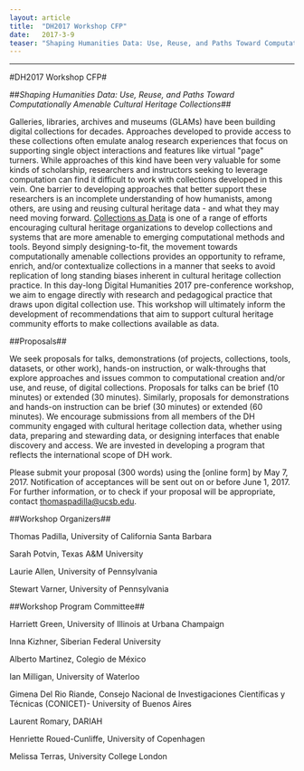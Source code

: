 ```yaml
---
layout: article
title:  "DH2017 Workshop CFP"
date:   2017-3-9 
teaser: "Shaping Humanities Data: Use, Reuse, and Paths Toward Computationally Amenable Cultural Heritage Collections"
---
```

---

#DH2017 Workshop CFP#

##_Shaping Humanities Data: Use, Reuse, and Paths Toward Computationally Amenable Cultural Heritage Collections_##

Galleries, libraries, archives and museums (GLAMs) have been building digital collections for decades. Approaches developed to provide access to these collections often emulate analog research experiences that focus on supporting single object interactions and features like virtual "page" turners. While approaches of this kind have been very valuable for some kinds of scholarship, researchers and instructors seeking to leverage computation can find it difficult to work with collections developed in this vein. One barrier to developing approaches that better support these researchers is an incomplete understanding of how humanists, among others, are using and reusing cultural heritage data - and what they may need moving forward. [Collections as Data](https://collectionsasdata.github.io/) is one of a range of efforts encouraging cultural heritage organizations to develop collections and systems that are more amenable to emerging computational methods and tools. Beyond simply designing-to-fit, the movement towards computationally amenable collections provides an opportunity to  reframe, enrich, and/or contextualize collections in a manner that seeks to avoid replication of long standing biases inherent in cultural heritage collection practice. In this day-long Digital Humanities 2017 pre-conference workshop, we aim to engage directly with research and pedagogical practice that draws upon digital collection use. This workshop will ultimately inform the development of recommendations that aim to support cultural heritage community efforts to make collections available as data.

##Proposals## 

We seek proposals for talks, demonstrations (of projects, collections, tools, datasets, or other work), hands-on instruction, or walk-throughs that explore approaches and issues common to computational creation and/or use, and reuse, of digital collections. Proposals for talks can be brief (10 minutes) or extended (30 minutes). Similarly, proposals for demonstrations and hands-on instruction can be brief (30 minutes) or extended (60 minutes). We encourage submissions from all members of the DH community engaged with cultural heritage collection data, whether using data, preparing and stewarding data, or designing interfaces that enable discovery and access. We are invested in developing a program that reflects the international scope of DH work.

Please submit your proposal (300 words) using the [online form] by May 7, 2017. Notification of acceptances will be sent out on or before June 1, 2017. For further information, or to check if your proposal will be appropriate, contact thomaspadilla@ucsb.edu. 

##Workshop Organizers## 

Thomas Padilla, University of California Santa Barbara

Sarah Potvin, Texas A&M University

Laurie Allen, University of Pennsylvania

Stewart Varner, University of Pennsylvania

##Workshop Program Committee##

Harriett Green, University of Illinois at Urbana Champaign

Inna Kizhner, Siberian Federal University

Alberto Martinez, Colegio de México

Ian Milligan, University of Waterloo

Gimena Del Rio Riande, Consejo Nacional de Investigaciones Científicas y Técnicas (CONICET)- University of Buenos Aires

Laurent Romary, DARIAH

Henriette Roued-Cunliffe, University of Copenhagen 

Melissa Terras, University College London
